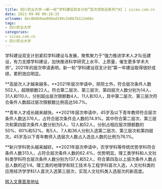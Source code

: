 ```yaml
---
title: 四川农业大学->新一轮“学科建设双支计划”层次资助迎来开门红 | sicau.com.cn
date: 2021-09-08 00:18:33
urlname: 8ec8b8b9ae09dad199c2e0b7b112e68c
tags: 
- 四川农业大学
categories:
- sicau.com.cn
- 四川农业大学
---
```

学科建设双支计划紧扣学科建设与发展，聚焦聚力于“强力推进学术人才队伍建设，有力支撑学科建设，加快推进科学研究上水平、上质量，催生更多学术大师”。2021年的层次申请表明，新一轮“学科建设双支计划”第一年建设取得很好成绩，累积效应明显。

**高层次人才越来越多。**2021年层次申请中，除院士外，符合层次条件人数502人，超限额数22人。符合第二层次、第三层次、第四层次人数分别为14人、31人和110人，分别超出层次限额数4人、11人和10人，其中第二层次、第三层次符合条件人数超过层次限额数比例高达56.7%。

**青年人才成长越来越快。**2021年层次申请中，45岁及以下青年教师符合层次条件人数达376人，占符合层次条件总人数的74.9%。其中符合第二层次、第三层次和第四层次条件人数分别为5人、12人和52人，分别占相应层次限额数的50%、60%和52%。有5人、7人和36人分别入选第二层次、第三层次和第四层次。45岁及以下青年教师入选层次人数占入选总人数的比例为76.1%。

**新兴学科势头越来越好。**2021年层次申请中，农学学科等传统优势学科符合条件人数313人，占符合层次条件人数的62.4%，优势明显。理工类学科和人文社科类学科符合层次条件人数分别为137人和52人，符合第四及以上层次条件人数占总人数的近1/4。理工类的地理学和轻工技术与工程学科首次入选，人文社科类的应用经济学学科1人首次入选第三层次，实现人文社科类入选层次的新高度。



[转入文章首发地址](https://news.sicau.edu.cn/info/1135/62936.htm)